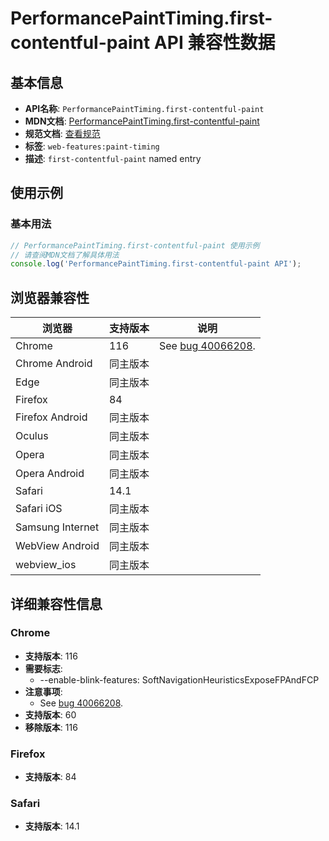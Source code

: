 # PerformancePaintTiming.first-contentful-paint API 兼容性数据

## 基本信息

- **API名称**: `PerformancePaintTiming.first-contentful-paint`
- **MDN文档**: [PerformancePaintTiming.first-contentful-paint](https://developer.mozilla.org/docs/Glossary/First_contentful_paint)
- **规范文档**: [查看规范](https://w3c.github.io/paint-timing/#first-contentful-paint)
- **标签**: `web-features:paint-timing`
- **描述**: `first-contentful-paint` named entry

## 使用示例

### 基本用法

```javascript
// PerformancePaintTiming.first-contentful-paint 使用示例
// 请查阅MDN文档了解具体用法
console.log('PerformancePaintTiming.first-contentful-paint API');
```

## 浏览器兼容性

| 浏览器 | 支持版本 | 说明 |
|--------|----------|------|
| Chrome | 116 | See [bug 40066208](https://crbug.com/40066208). |
| Chrome Android | 同主版本 |  |
| Edge | 同主版本 |  |
| Firefox | 84 |  |
| Firefox Android | 同主版本 |  |
| Oculus | 同主版本 |  |
| Opera | 同主版本 |  |
| Opera Android | 同主版本 |  |
| Safari | 14.1 |  |
| Safari iOS | 同主版本 |  |
| Samsung Internet | 同主版本 |  |
| WebView Android | 同主版本 |  |
| webview_ios | 同主版本 |  |

## 详细兼容性信息

### Chrome

- **支持版本**: 116
- **需要标志**: 
  - --enable-blink-features: SoftNavigationHeuristicsExposeFPAndFCP
- **注意事项**:
  - See [bug 40066208](https://crbug.com/40066208).
- **支持版本**: 60
- **移除版本**: 116

### Firefox

- **支持版本**: 84

### Safari

- **支持版本**: 14.1

